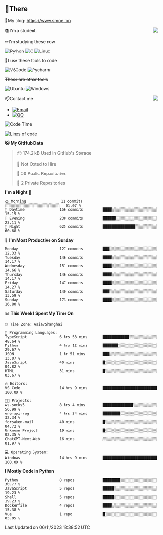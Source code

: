 
## 👏There

📰My blog: https://www.smoe.top

<img align="right" src="https://github-readme-stats.vercel.app/api/top-langs/?username=AkashiCoin"/>


📚I'm a student.

✏I'm studying these now

![Python](https://img.shields.io/badge/-Python-blue?style=flat-square&logo=Python&logoColor=fff)
![C](https://img.shields.io/badge/-C-585858?style=flat-square&logo=C&logoColor=fff)
![Linux](https://img.shields.io/badge/-Linux-black?style=flat-square&logo=Linux&logoColor=fff)

🔨I use these tools to code

![VSCode](https://img.shields.io/badge/-VSCode-blue?style=flat-square&logo=visualstudiocode&logoColor=fff)
![Pycharm](https://img.shields.io/badge/-Pycharm-green?style=flat-square&logo=pycharm&logoColor=fff)

 ~~These are other tools~~

![Ubuntu](https://img.shields.io/badge/-Ubuntu-orange?style=flat-square&logo=Ubuntu&logoColor=fff)
![Windows](https://img.shields.io/badge/-Windows-blue?style=flat-square&logo=Windows&logoColor=fff)

<img align="right" src="https://github-readme-stats.vercel.app/api?username=AkashiCoin" />


📫Contact me

* [![Email](https://img.shields.io/badge/Email-l1040186796@gmail.com-1?style=social&logoColor=fff)](mailto:l1040186796@gmail.com)
* [![QQ](https://img.shields.io/badge/QQ-1040186796-1?style=social&logoColor=fff)](tencent://AddContact/?fromId=45&fromSubId=1&subcmd=all&uin=1040186796&website=www.oicqzone.com)

<!--START_SECTION:waka-->
![Code Time](http://img.shields.io/badge/Code%20Time-973%20hrs%208%20mins-blue)

![Lines of code](https://img.shields.io/badge/From%20Hello%20World%20I%27ve%20Written-242.3%20thousand%20lines%20of%20code-blue)

**🐱 My GitHub Data** 

> 📦 174.2 kB Used in GitHub's Storage 
 > 
> 🚫 Not Opted to Hire
 > 
> 📜 56 Public Repositories 
 > 
> 🔑 2 Private Repositories 
 > 
**I'm a Night 🦉** 

```text
🌞 Morning                11 commits          ░░░░░░░░░░░░░░░░░░░░░░░░░   01.07 % 
🌆 Daytime                156 commits         ████░░░░░░░░░░░░░░░░░░░░░   15.15 % 
🌃 Evening                238 commits         ██████░░░░░░░░░░░░░░░░░░░   23.11 % 
🌙 Night                  625 commits         ███████████████░░░░░░░░░░   60.68 % 
```
📅 **I'm Most Productive on Sunday** 

```text
Monday                   127 commits         ███░░░░░░░░░░░░░░░░░░░░░░   12.33 % 
Tuesday                  146 commits         ████░░░░░░░░░░░░░░░░░░░░░   14.17 % 
Wednesday                151 commits         ████░░░░░░░░░░░░░░░░░░░░░   14.66 % 
Thursday                 146 commits         ████░░░░░░░░░░░░░░░░░░░░░   14.17 % 
Friday                   147 commits         ████░░░░░░░░░░░░░░░░░░░░░   14.27 % 
Saturday                 140 commits         ███░░░░░░░░░░░░░░░░░░░░░░   13.59 % 
Sunday                   173 commits         ████░░░░░░░░░░░░░░░░░░░░░   16.80 % 
```


📊 **This Week I Spent My Time On** 

```text
🕑︎ Time Zone: Asia/Shanghai

💬 Programming Languages: 
TypeScript               6 hrs 53 mins       ████████████░░░░░░░░░░░░░   48.64 % 
Python                   4 hrs 12 mins       ███████░░░░░░░░░░░░░░░░░░   29.67 % 
JSON                     1 hr 51 mins        ███░░░░░░░░░░░░░░░░░░░░░░   13.07 % 
JavaScript               40 mins             █░░░░░░░░░░░░░░░░░░░░░░░░   04.82 % 
HTML                     31 mins             █░░░░░░░░░░░░░░░░░░░░░░░░   03.67 % 

🔥 Editors: 
VS Code                  14 hrs 9 mins       █████████████████████████   100.00 % 

🐱‍💻 Projects: 
ws-socks5                8 hrs 4 mins        ██████████████░░░░░░░░░░░   56.99 % 
one-api-reg              4 hrs 34 mins       ████████░░░░░░░░░░░░░░░░░   32.34 % 
forsaken-mail            40 mins             █░░░░░░░░░░░░░░░░░░░░░░░░   04.72 % 
Unknown Project          19 mins             █░░░░░░░░░░░░░░░░░░░░░░░░   02.35 % 
ChatGPT-Next-Web         16 mins             ░░░░░░░░░░░░░░░░░░░░░░░░░   01.97 % 

💻 Operating System: 
Windows                  14 hrs 9 mins       █████████████████████████   100.00 % 
```

**I Mostly Code in Python** 

```text
Python                   8 repos             ████████░░░░░░░░░░░░░░░░░   30.77 % 
JavaScript               5 repos             █████░░░░░░░░░░░░░░░░░░░░   19.23 % 
Shell                    5 repos             █████░░░░░░░░░░░░░░░░░░░░   19.23 % 
Dockerfile               4 repos             ████░░░░░░░░░░░░░░░░░░░░░   15.38 % 
Vue                      1 repo              █░░░░░░░░░░░░░░░░░░░░░░░░   03.85 % 
```




 Last Updated on 06/11/2023 18:38:52 UTC
<!--END_SECTION:waka-->
